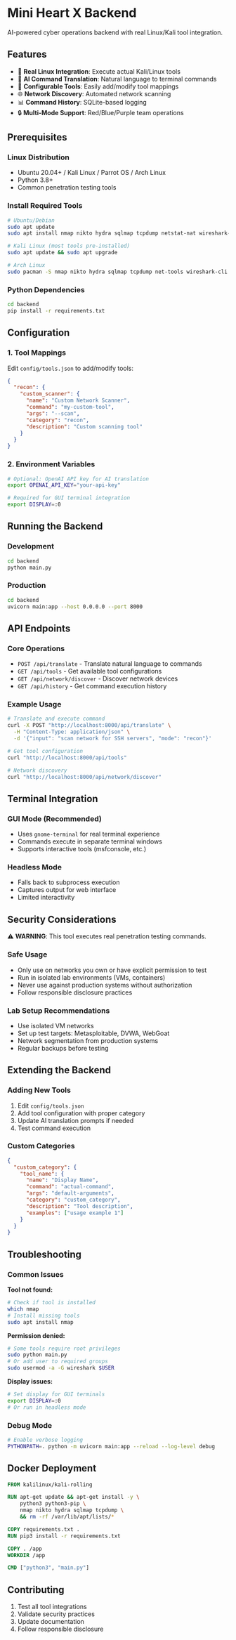 # Mini Heart X Backend

AI-powered cyber operations backend with real Linux/Kali tool integration.

## Features

- 🐧 **Real Linux Integration**: Execute actual Kali/Linux tools
- 🧠 **AI Command Translation**: Natural language to terminal commands
- 🔧 **Configurable Tools**: Easily add/modify tool mappings
- 🌐 **Network Discovery**: Automated network scanning
- 📊 **Command History**: SQLite-based logging
- 🔒 **Multi-Mode Support**: Red/Blue/Purple team operations

## Prerequisites

### Linux Distribution
- Ubuntu 20.04+ / Kali Linux / Parrot OS / Arch Linux
- Python 3.8+
- Common penetration testing tools

### Install Required Tools

```bash
# Ubuntu/Debian
sudo apt update
sudo apt install nmap nikto hydra sqlmap tcpdump netstat-nat wireshark-tshark

# Kali Linux (most tools pre-installed)
sudo apt update && sudo apt upgrade

# Arch Linux  
sudo pacman -S nmap nikto hydra sqlmap tcpdump net-tools wireshark-cli
```

### Python Dependencies
```bash
cd backend
pip install -r requirements.txt
```

## Configuration

### 1. Tool Mappings
Edit `config/tools.json` to add/modify tools:

```json
{
  "recon": {
    "custom_scanner": {
      "name": "Custom Network Scanner",
      "command": "my-custom-tool",
      "args": "--scan",
      "category": "recon",
      "description": "Custom scanning tool"
    }
  }
}
```

### 2. Environment Variables
```bash
# Optional: OpenAI API key for AI translation
export OPENAI_API_KEY="your-api-key"

# Required for GUI terminal integration
export DISPLAY=:0
```

## Running the Backend

### Development
```bash
cd backend
python main.py
```

### Production  
```bash
cd backend
uvicorn main:app --host 0.0.0.0 --port 8000
```

## API Endpoints

### Core Operations
- `POST /api/translate` - Translate natural language to commands
- `GET /api/tools` - Get available tool configurations  
- `GET /api/network/discover` - Discover network devices
- `GET /api/history` - Get command execution history

### Example Usage

```bash
# Translate and execute command
curl -X POST "http://localhost:8000/api/translate" \
  -H "Content-Type: application/json" \
  -d '{"input": "scan network for SSH servers", "mode": "recon"}'

# Get tool configuration
curl "http://localhost:8000/api/tools"

# Network discovery
curl "http://localhost:8000/api/network/discover"
```

## Terminal Integration

### GUI Mode (Recommended)
- Uses `gnome-terminal` for real terminal experience
- Commands execute in separate terminal windows
- Supports interactive tools (msfconsole, etc.)

### Headless Mode  
- Falls back to subprocess execution
- Captures output for web interface
- Limited interactivity

## Security Considerations

⚠️ **WARNING**: This tool executes real penetration testing commands.

### Safe Usage
- Only use on networks you own or have explicit permission to test
- Run in isolated lab environments (VMs, containers)
- Never use against production systems without authorization
- Follow responsible disclosure practices

### Lab Setup Recommendations
- Use isolated VM networks
- Set up test targets: Metasploitable, DVWA, WebGoat
- Network segmentation from production systems
- Regular backups before testing

## Extending the Backend

### Adding New Tools
1. Edit `config/tools.json`
2. Add tool configuration with proper category
3. Update AI translation prompts if needed
4. Test command execution

### Custom Categories
```json
{
  "custom_category": {
    "tool_name": {
      "name": "Display Name",
      "command": "actual-command",
      "args": "default-arguments", 
      "category": "custom_category",
      "description": "Tool description",
      "examples": ["usage example 1"]
    }
  }
}
```

## Troubleshooting

### Common Issues

**Tool not found:**
```bash
# Check if tool is installed
which nmap
# Install missing tools
sudo apt install nmap
```

**Permission denied:**
```bash
# Some tools require root privileges
sudo python main.py
# Or add user to required groups
sudo usermod -a -G wireshark $USER
```

**Display issues:**
```bash
# Set display for GUI terminals
export DISPLAY=:0
# Or run in headless mode
```

### Debug Mode
```bash
# Enable verbose logging
PYTHONPATH=. python -m uvicorn main:app --reload --log-level debug
```

## Docker Deployment

```dockerfile
FROM kalilinux/kali-rolling

RUN apt-get update && apt-get install -y \
    python3 python3-pip \
    nmap nikto hydra sqlmap tcpdump \
    && rm -rf /var/lib/apt/lists/*

COPY requirements.txt .
RUN pip3 install -r requirements.txt

COPY . /app
WORKDIR /app

CMD ["python3", "main.py"]
```

## Contributing

1. Test all tool integrations
2. Validate security practices
3. Update documentation
4. Follow responsible disclosure